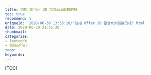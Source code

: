 ```yaml
---
title: 剑指 Offer 30 包含min函数的栈
toc: true
recommend: 1
uniqueId: '2020-06-30 13:55:20/"剑指 Offer 30 包含min函数的栈".html'
date: 2020-06-30 21:55:20
thumbnail:
categories:
- leetcode
- 剑指offer
tags:
keywords:
---
```


[TOC]

<!--more-->
